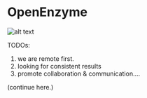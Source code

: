 # OpenEnzyme
![alt text](http://url/to/img.png)

TODOs:
1. we are remote first. 
2. looking for consistent results
3. promote collaboration & communication....

(continue here.)
